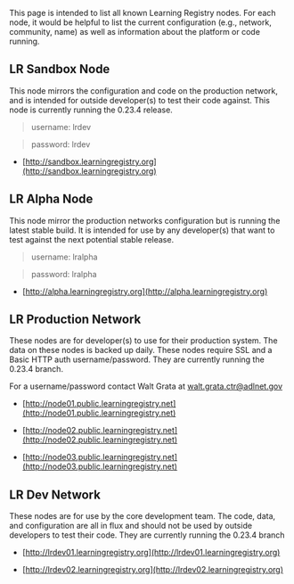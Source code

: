 This page is intended to list all known Learning Registry nodes. For each node, it would be helpful to list the current configuration (e.g., network, community, name) as well as information about the platform or code running.

## LR Sandbox Node

This node mirrors the configuration and code on the production network, and is intended for outside developer(s) to test their code against.  This node is currently running the 0.23.4 release.

> username: lrdev

> password: lrdev

* [http://sandbox.learningregistry.org](http://sandbox.learningregistry.org)

## LR Alpha Node

This node mirror the production networks configuration but is running the latest stable build.  It is intended for use by any developer(s) that want to test against the next potential stable release.

> username: lralpha

> password: lralpha

* [http://alpha.learningregistry.org](http://alpha.learningregistry.org)

## LR Production Network

These nodes are for developer(s) to use for their production system.  The data on these nodes is backed up daily.  These nodes require SSL and a Basic HTTP auth username/password. They are currently running the 0.23.4 branch.

For a username/password contact Walt Grata at walt.grata.ctr@adlnet.gov

* [http://node01.public.learningregistry.net](http://node01.public.learningregistry.net)

* [http://node02.public.learningregistry.net](http://node02.public.learningregistry.net)

* [http://node03.public.learningregistry.net](http://node03.public.learningregistry.net)

## LR Dev Network
These nodes are for use by the core development team.  The code, data, and configuration are all in flux and should not be used by outside developers to test their code.  They are currently running the 0.23.4 branch

* [http://lrdev01.learningregistry.org](http://lrdev01.learningregistry.org)

* [http://lrdev02.learningregistry.org](http://lrdev02.learningregistry.org)